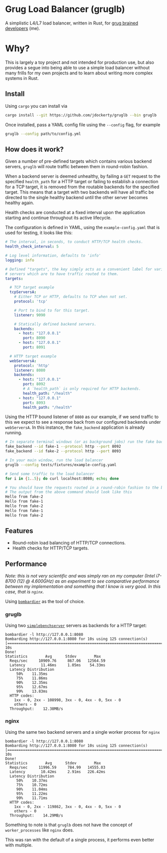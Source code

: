 # Grug Load Balancer (gruglb)

A simplistic L4/L7 load balancer, written in Rust, for [grug brained developers](https://grugbrain.dev/) (me).

# Why?

This is largely a toy project and not intended for production use, but also provides a segue into being able to use a simple load balancer without many frills for my own projects and to learn
about writing more complex systems in Rust.

## Install

Using `cargo` you can install via

```bash
cargo install --git https://github.com/jdockerty/gruglb --bin gruglb
```

Once installed, pass a YAML config file using the `--config` flag, for example

```bash
gruglb --config path/to/config.yml
```

## How does it work?

Given a number of pre-defined targets which contains various backend servers, `gruglb` will route traffic between them in round-robin fashion.

When a backend server is deemed unhealthy, by failing a `GET` request to the specified `health_path` for a HTTP target or failing to establish a connection for a TCP target, it is removed
from the routable backends for the specified target. This means that a target with two backends will have all traffic be directed to the single healthy backend until the other server becomes healthy again.

Health checks are conducted at a fixed interval upon the application starting and continue throughout its active lifecycle.

The configuration is defined in YAML, using the `example-config.yaml` that is used for testing, it looks like this:

```yaml
# The interval, in seconds, to conduct HTTP/TCP health checks.
health_check_interval: 5

# Log level information, defaults to 'info'
logging: info

# Defined "targets", the key simply acts as a convenient label for various backend
# servers which are to have traffic routed to them.
targets:

  # TCP target example
  tcpServersA:
    # Either TCP or HTTP, defaults to TCP when not set.
    protocol: 'tcp'

    # Port to bind to for this target.
    listener: 9090

    # Statically defined backend servers.
    backends:
      - host: "127.0.0.1"
        port: 8090
      - host: "127.0.0.1"
        port: 8091

  # HTTP target example
  webServersA:
    protocol: 'http'
    listener: 8080
    backends:
      - host: "127.0.0.1"
        port: 8092
        # A `health_path` is only required for HTTP backends.
        health_path: "/health"
      - host: "127.0.0.1"
        port: 8093
        health_path: "/health"
```

Using the HTTP bound listener of `8080` as our example, if we send traffic to this we expect to see a response back from our
configured backends under `webServersA`. In this instance, the `fake_backend` application is already running.

```bash
# In separate terminal windows (or as background jobs) run the fake backends
fake_backend --id fake-1 --protocol http --port 8092
fake_backend --id fake-2 --protocol http --port 8093

# In your main window, run the load balancer
gruglb --config tests/fixtures/example-config.yaml

# Send some traffic to the load balancer
for i in {1..5}; do curl localhost:8080; echo; done

# You should have the requests routed in a round-robin fashion to the backends.
# The output from the above command should look like this
Hello from fake-2
Hello from fake-1
Hello from fake-2
Hello from fake-1
Hello from fake-2
```

## Features

- Round-robin load balancing of HTTP/TCP connections.
- Health checks for HTTP/TCP targets.

## Performance

_Note: this is not very scientific and was simply ran on my computer (Intel i7-8700 (12) @ 4.600GHz) as an experiment to see comparative performance between my implementation
and something that I know is very good. In this case, that is `nginx`._

Using [`bombardier`](https://github.com/codesenberg/bombardier/) as the tool of choice.

### gruglb

Using two [`simplebenchserver`](https://pkg.go.dev/github.com/codesenberg/bombardier@v1.2.6/cmd/utils/simplebenchserver) servers as backends for a HTTP target:

```
bombardier -l http://127.0.0.1:8080
Bombarding http://127.0.0.1:8080 for 10s using 125 connection(s)
[========================================================================================] 10s
Done!
Statistics        Avg      Stdev        Max
  Reqs/sec     10909.76     867.06   12564.59
  Latency       11.46ms     1.05ms    54.33ms
  Latency Distribution
     50%    11.35ms
     75%    11.86ms
     90%    12.35ms
     95%    12.67ms
     99%    13.83ms
  HTTP codes:
    1xx - 0, 2xx - 108998, 3xx - 0, 4xx - 0, 5xx - 0
    others - 0
  Throughput:    12.38MB/s
```

### nginx

Using the same two backend servers and a single worker process for `nginx`

```
bombardier -l http://127.0.0.1:8080
Bombarding http://127.0.0.1:8080 for 10s using 125 connection(s)
[========================================================================================] 10s
Done!
Statistics        Avg      Stdev        Max
  Reqs/sec     11996.59     784.99   14555.03
  Latency       10.42ms     2.91ms   226.42ms
  Latency Distribution
     50%    10.37ms
     75%    10.72ms
     90%    11.04ms
     95%    11.22ms
     99%    11.71ms
  HTTP codes:
    1xx - 0, 2xx - 119862, 3xx - 0, 4xx - 0, 5xx - 0
    others - 0
  Throughput:    14.29MB/s
```

Something to note is that `gruglb` does not have the concept of `worker_processes` like `nginx` does.

This was ran with the default of a single process, it performs even better with multiple.
